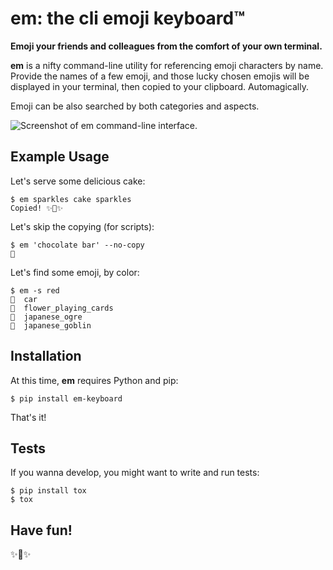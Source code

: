 # em: the cli emoji keyboard™

**Emoji your friends and colleagues from the comfort of your own
terminal.**

**em** is a nifty command-line utility for referencing emoji characters
by name. Provide the names of a few emoji, and those lucky chosen emojis
will be displayed in your terminal, then copied to your clipboard.
Automagically.

Emoji can be also searched by both categories and aspects.

![Screenshot of em command-line
interface.](http://f.cl.ly/items/0P3e11201W1o420O1N1S/Screen%20Shot%202016-07-25%20at%202.00.32%20AM.png)

## Example Usage

Let's serve some delicious cake:

    $ em sparkles cake sparkles
    Copied! ✨🍰✨

Let's skip the copying (for scripts):

    $ em 'chocolate bar' --no-copy
    🍫

Let's find some emoji, by color:

    $ em -s red
    🚗  car
    🎴  flower_playing_cards
    👹  japanese_ogre
    👺  japanese_goblin

## Installation

At this time, **em** requires Python and pip:

    $ pip install em-keyboard

That's it!

## Tests

If you wanna develop, you might want to write and run tests:

    $ pip install tox
    $ tox

## Have fun!

✨🍰✨
